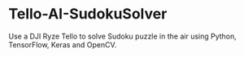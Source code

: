 # Tello-AI-SudokuSolver
Use a DJI Ryze Tello to solve Sudoku puzzle in the air using Python, TensorFlow, Keras and OpenCV.

